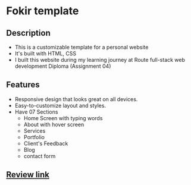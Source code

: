 # Fokir template

## Description
- This is a customizable template for a personal website
- It's built with HTML, CSS
- I built this website during my learning journey at Route full-stack web development Diploma (Assignment 04)

## Features
- Responsive design that looks great on all devices.
- Easy-to-customize layout and styles.
- Have 07 Sections 
    - Home Screen with typing words
    - About with hover screen
    - Services 
    - Portfolio 
    - Client's Feedback
    - Blog
    - contact form

## [Review link](https://khaledradwan96.github.io/Fokir/)